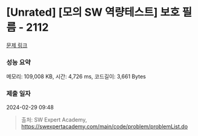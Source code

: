 # [Unrated] [모의 SW 역량테스트] 보호 필름 - 2112 

[문제 링크](https://swexpertacademy.com/main/code/problem/problemDetail.do?contestProbId=AV5V1SYKAaUDFAWu) 

### 성능 요약

메모리: 109,008 KB, 시간: 4,726 ms, 코드길이: 3,661 Bytes

### 제출 일자

2024-02-29 09:48



> 출처: SW Expert Academy, https://swexpertacademy.com/main/code/problem/problemList.do
